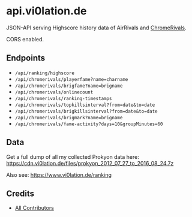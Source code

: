 # api.vi0lation.de

JSON-API serving Highscore history data of AirRivals and [ChromeRivals](https://chromerivals.net).

CORS enabled.

## Endpoints

* `/api/ranking/highscore`
* `/api/chromerivals/playerfame?name=charname`
* `/api/chromerivals/brigfame?name=brigname`
* `/api/chromerivals/onlinecount`
* `/api/chromerivals/ranking-timestamps`
* `/api/chromerivals/topkillsinterval?from=date&to=date`
* `/api/chromerivals/brigkillsinterval?from=date&to=date`
* `/api/chromerivals/brigmark?name=brigname`
* `/api/chromerivals/fame-activity?days=10&groupMinutes=60`

## Data

Get a full dump of all my collected Prokyon data here: https://cdn.vi0lation.de/files/prokyon_2012_07_27_to_2016_08_24.7z

Also see: https://www.vi0lation.de/ranking

## Credits

- [All Contributors][link-contributors]

[link-contributors]: ../../contributors
